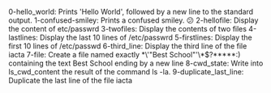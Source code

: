 0-hello_world: Prints 'Hello World', followed by a new line to  the standard output.
1-confused-smiley: Prints a confused smiley. 😕
2-hellofile: Display the content of etc/passwrd
3-twofiles: Display the contents of two files
4-lastlines: Display the last 10 lines of  /etc/passwrd
5-firstlines: Display the first 10 lines of /etc/passwd
6-third_line: Display the third line of the file iacta
7-file: Create a file named exactly \*\\'"Best School"\'\\*$\?\*\*\*\*\*:) containing the text Best School ending by a new line
8-cwd_state: Write into ls_cwd_content the result of the command ls -la.
9-duplicate_last_line: Duplicate the last line of the file iacta
